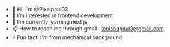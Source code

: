 - 👋 Hi, I’m @Pixelpaul03
- 👀 I’m interested in frontend development
- 🌱 I’m currently learning next js
- 📫 How to reach me through gmail- tanishqpaul3@gmail.com
- ⚡ Fun fact: I'm from mechanical background

<!---
Pixelpaul03/Pixelpaul03 is a ✨ special ✨ repository because its `README.md` (this file) appears on your GitHub profile.
You can click the Preview link to take a look at your changes.
--->
